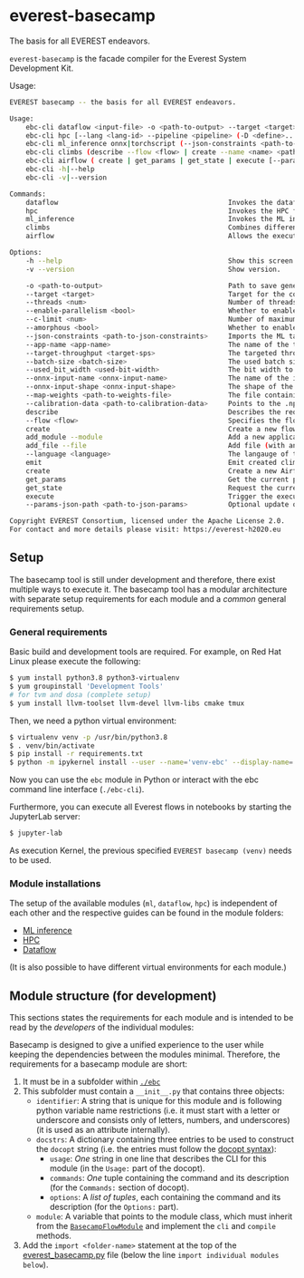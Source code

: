 everest-basecamp
========================
The basis for all EVEREST endeavors.

`everest-basecamp` is the facade compiler for the Everest System Development Kit.



Usage:
```bash
EVEREST basecamp -- the basis for all EVEREST endeavors.

Usage:
    ebc-cli dataflow <input-file> -o <path-to-output> --target <target> --threads <num> --enable-parallelism <bool> --c-limit <num> --amorphous <bool> 
    ebc-cli hpc [--lang <lang-id> --pipeline <pipeline> (-D <define>...) (-I <include>...)] <input> -o <path-to-output>
    ebc-cli ml_inference onnx|torchscript (--json-constraints <path-to-json-constraints> | --app-name <app-name> --target-throughput <target-sps> --batch-size <batch-size> --used_bit_width <used-bit-width> --onnx-input-name <onnx-input-name> --onnx-input-shape <onnx-input-shape>) [--map-weights <path-to-weights-file>] <path-to-model.file> <path-to-output-directory> [--calibration-data <path-to-calibration-data>]
    ebc-cli climbs (describe --flow <flow> | create --name <name> <path-to-file.climb> | add_module --module <path-to-module.section> <path-to-file.climb> | add_file --file <path-to-source.file> --language <language> <path-to-file.climb> | emit <path-to-file.climb> [--output-directory <path-to-output-directory>])
    ebc-cli airflow ( create | get_params | get_state | execute [--params-json-path <path-to-json-params>]) <workflow-name>
    ebc-cli -h|--help
    ebc-cli -v|--version

Commands:
    dataflow                                          Invokes the dataflow flow of the EVEREST SDK.
    hpc                                               Invokes the HPC flow of the EVEREST SDK.
    ml_inference                                      Invokes the ML inference flow of the EVEREST SDK.
    climbs                                            Combines different flows (i.e. "everest climbs") to one application.
    airflow                                           Allows the executions of Airflow workflows via Py4Lexis (this flow requires python>=3.10) .

Options:
    -h --help                                         Show this screen.
    -v --version                                      Show version.

    -o <path-to-output>                               Path to save generated files under (defualts to `generated`).
    --target <target>                                 Target for the code generator (supported values: rust, mlir).
    --threads <num>                                   Number of threads to parallelize for (default: number of local cores).
    --enable-parallelism <bool>                       Whether to enable the parallelization optimization (defaults to `true`).
    --c-limit <num>                                   Number of maximum collisions for a computation with amorphous data parallelism.
    --amorphous <bool>                                Whether to enable the transformation of amorphous data parallel tasks (defaults to `false`).
    --json-constraints <path-to-json-constraints>     Imports the ML target constraints of the given JSON file.
    --app-name <app-name>                             The name of the target application (to create human readable lables).
    --target-throughput <target-sps>                  The targeted throughput (in samples-per-second (sps) of the inference application.
    --batch-size <batch-size>                         The used batch size per inference request (i.e. sample).
    --used_bit_width <used-bit-width>                 The bit width to use for input, activations, and weights.
    --onnx-input-name <onnx-input-name>               The name of the input node in the ONNX graph.
    --onnx-input-shape <onnx-input-shape>             The shape of the input in the ONNX graph.
    --map-weights <path-to-weights-file>              The file containing the weights for the kernel-weight-mapping schema.
    --calibration-data <path-to-calibration-data>     Points to the .npy file containing example data to calibrate transformation to quantized data types.
    describe                                          Describes the required API for the flow.
    --flow <flow>                                     Specifies the flow to describe.
    create                                            Create a new flow.
    add_module --module                               Add a new application variant to an existing climb.
    add_file --file                                   Add file (with annotations) of the main application to the climb.
    --language <language>                             The langauge of the added file. Currently supported are: python, docker, copy. (Copy means the file will be copied without change.)
    emit                                              Emit created climb to build directory.
    create                                            Create a new Airflow workflow.
    get_params                                        Get the current parameters of a workflow.
    get_state                                         Request the current state of a workflow.
    execute                                           Trigger the execution of a workflow.
    --params-json-path <path-to-json-params>          Optional update of workflow parameters for execution.

Copyright EVEREST Consortium, licensed under the Apache License 2.0.
For contact and more details please visit: https://everest-h2020.eu
```

## Setup

The basecamp tool is still under development and therefore, there exist multiple ways to execute it. 
The basecamp tool has a modular architecture with separate setup requirements for each module and a *common* general requirements setup. 

### General requirements

Basic build  and development tools are required. For example, on Red Hat Linux please execute the following:

```bash
$ yum install python3.8 python3-virtualenv
$ yum groupinstall 'Development Tools'
# for tvm and dosa (complete setup)
$ yum install llvm-toolset llvm-devel llvm-libs cmake tmux
```

Then, we need a python virtual environment: 

 ```bash
$ virtualenv venv -p /usr/bin/python3.8
$ . venv/bin/activate
$ pip install -r requirements.txt
$ python -m ipykernel install --user --name='venv-ebc' --display-name='EVEREST basecamp (venv)'
```

Now you can use the `ebc` module in Python or interact with the ebc command line interface (`./ebc-cli`).

Furthermore, you can execute all Everest flows in notebooks by starting the JupyterLab server:

```bash
$ jupyter-lab
```
As execution Kernel, the previous specified `EVEREST basecamp (venv)` needs to be used.

### Module installations

The setup of the available modules (`ml`, `dataflow`, `hpc`) is independent of each other and the respective guides can be found in the module folders:

- [ML inference](./ebc/ml/install.md)
- [HPC](./ebc/hpc/install.md)
- [Dataflow](./ebc/dataflow/install.md)


(It is also possible to have different virtual environments for each module.)

## Module structure (for development)
This sections states the requirements for each module and is intended to be read by the *developers* of the individual modules: 

Basecamp is designed to give a unified experience to the user while keeping the dependencies between the modules minimal.
Therefore, the requirements for a basecamp module are short:
1. It must be in a subfolder within [`./ebc`](./ebc)
2. This subfolder must contain a `__init__.py` that contains three objects:
    - `identifier`: A string that is unique for this module and is following python variable name restrictions (i.e. it must start with a letter or underscore and consists only of letters, numbers, and underscores) (it is used as an attribute internally).
    - `docstrs`: A dictionary containing three entries to be used to construct the `docopt` string (i.e. the entries must follow the [docopt syntax](http://docopt.org)):
      - `usage`: *One* string in one line that describes the CLI for this module (in the `Usage:` part of the docopt).
      - `commands`: *One* tuple containing the command and its description (for the `Commands:` section of docopt).
      - `options`: A *list of tuples*, each containing the command and its description (for the `Options:` part). 
    - `module`: A variable that points to the module class, which must inherit from the [`BasecampFlowModule`](./ebc/flow_module.py) and implement the `cli` and `compile` methods.
3. Add the `import <folder-name>` statement at the top of the [everest_basecamp.py](./ebc/everest_basecamp.py) file (below the line `import individual modules below`).  

